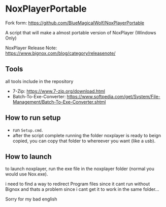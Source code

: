 # NoxPlayerPortable

Fork form: https://github.com/BlueMagicalWolf/NoxPlayerPortable

A script that will make a almost portable version of NoxPlayer (Windows Only)

NoxPlayer Release Note: https://www.bignox.com/blog/category/releasenote/

## Tools

all tools include in the repository

- 7-Zip: https://www.7-zip.org/download.html
- Batch-To-Exe-Converter: https://www.softpedia.com/get/System/File-Management/Batch-To-Exe-Converter.shtml

## How to run setup

- run `Setup.cmd`.
- after the script complete running the folder noxplayer is ready to beign copied, you can copy that folder to whereever you want (like a usb).

## How to launch

to launch noxplayer, run the exe file in the noxplayer folder (normal you would use Nox.exe).

i need to find a way to redirect Program files since it cant run without Bignox and thats a problem since i cant get it to work in the same folder...

Sorry for my bad english
